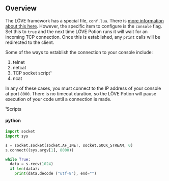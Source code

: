 ## Overview

The LÖVE framework has a special file, `conf.lua`. There is [more information about this here](https://love2d.org/wiki/Config_Files). However, the specific item to configure is the `console` flag. Set this to `true` and the next time LÖVE Potion runs it will wait for an incoming TCP connection. Once this is established, any `print` calls will be redirected to the client.

Some of the ways to establish the connection to your console include:

1. telnet
2. netcat
3. TCP socket script¹
4. ncat

In any of these cases, you must connect to the IP address of your console at port `8000`. There is no timeout duration, so the LÖVE Potion will pause execution of your code until a connection is made.

¹Scripts

<!-- tabs:start -->

#### **python**

```py
import socket
import sys

s = socket.socket(socket.AF_INET, socket.SOCK_STREAM, 0)
s.connect((sys.argv[1], 8000))

while True:
  data = s.recv(1024)
  if len(data):
    print(data.decode ("utf-8"), end="")
```

<!-- tabs:end -->
